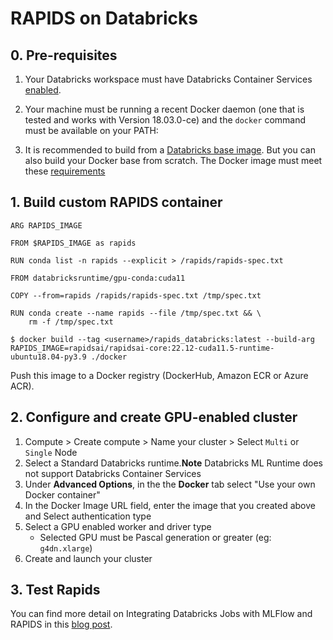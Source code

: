 # RAPIDS on Databricks

## 0. Pre-requisites

1. Your Databricks workspace must have Databricks Container Services [enabled](https://docs.databricks.com/administration-guide/clusters/container-services.html).

2. Your machine must be running a recent Docker daemon (one that is tested and works with Version 18.03.0-ce) and the `docker` command must be available on your PATH:

3. It is recommended to build from a [Databricks base image](https://hub.docker.com/u/databricksruntime). But you can also build your Docker base from scratch. The Docker image must meet these [requirements](https://docs.databricks.com/clusters/custom-containers.html#option-2-build-your-own-docker-base)

## 1. Build custom RAPIDS container

```console
ARG RAPIDS_IMAGE

FROM $RAPIDS_IMAGE as rapids

RUN conda list -n rapids --explicit > /rapids/rapids-spec.txt

FROM databricksruntime/gpu-conda:cuda11

COPY --from=rapids /rapids/rapids-spec.txt /tmp/spec.txt

RUN conda create --name rapids --file /tmp/spec.txt && \
    rm -f /tmp/spec.txt
```

```console
$ docker build --tag <username>/rapids_databricks:latest --build-arg RAPIDS_IMAGE=rapidsai/rapidsai-core:22.12-cuda11.5-runtime-ubuntu18.04-py3.9 ./docker
```

Push this image to a Docker registry (DockerHub, Amazon ECR or Azure ACR).

## 2. Configure and create GPU-enabled cluster

1. Compute > Create compute > Name your cluster > Select `Multi` or `Single` Node
2. Select a Standard Databricks runtime.**Note** Databricks ML Runtime does not support Databricks Container Services
3. Under **Advanced Options**, in the the **Docker** tab select "Use your own Docker container"
4. In the Docker Image URL field, enter the image that you created above and Select authentication type
5. Select a GPU enabled worker and driver type
   - Selected GPU must be Pascal generation or greater (eg: `g4dn.xlarge`)
6. Create and launch your cluster

## 3. Test Rapids

You can find more detail on Integrating Databricks Jobs with MLFlow and RAPIDS in this [blog post](https://medium.com/rapids-ai/managing-and-deploying-high-performance-machine-learning-models-on-gpus-with-rapids-and-mlflow-753b6fcaf75a).
